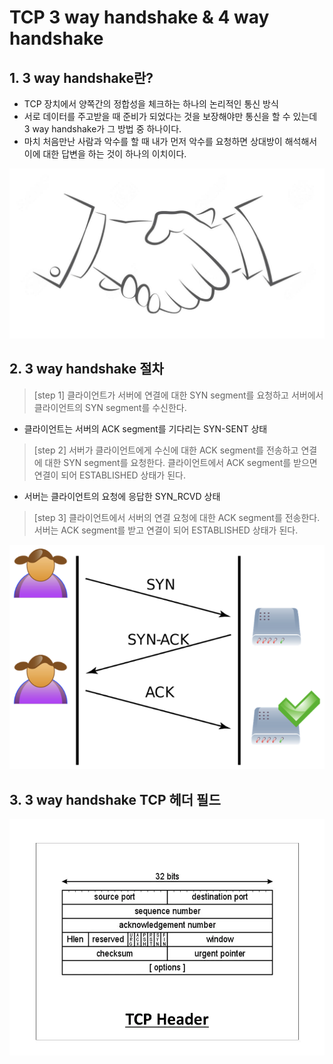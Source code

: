 TCP 3 way handshake & 4 way handshake
=============

## 1. 3 way handshake란?
- TCP 장치에서 양쪽간의 정합성을 체크하는 하나의 논리적인 통신 방식
- 서로 데이터를 주고받을 때 준비가 되었다는 것을 보장해야만 통신을 할 수 있는데 3 way handshake가 그 방법 중 하나이다.
- 마치 처음만난 사람과 악수를 할 때 내가 먼저 악수를 요청하면 상대방이 해석해서 이에 대한 답변을 하는 것이 하나의 이치이다.

![악수 이미지](/Network/images/handshake.jpeg)

## 2. 3 way handshake 절차
> [step 1] 클라이언트가 서버에 연결에 대한 SYN segment를 요청하고 서버에서 클라이언트의 SYN segment를 수신한다.
- 클라이언트는 서버의 ACK segment를 기다리는 SYN-SENT 상태

> [step 2] 서버가 클라이언트에게 수신에 대한 ACK segment를 전송하고 연결에 대한 SYN segment를 요청한다. 클라이언트에서 ACK segment를 받으면 연결이 되어 ESTABLISHED 상태가 된다.
- 서버는 클라이언트의 요청에 응답한 SYN_RCVD 상태

> [step 3] 클라이언트에서 서버의 연결 요청에 대한 ACK segment를 전송한다. 서버는 ACK segment를 받고 연결이 되어 ESTABLISHED 상태가 된다.

![3 way handshake 이미지](/Network/images/3wayhandshake.png)

## 3. 3 way handshake TCP 헤더 필드

![TCP Header 이미지](/Network/images/tcpheader.webp)

